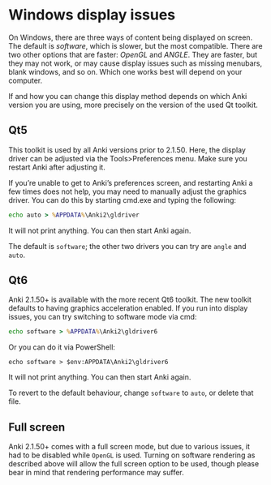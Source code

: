 # Windows display issues

<!-- toc -->

On Windows, there are three ways of content being displayed on screen. The
default is _software_, which is slower, but the most compatible. There are two
other options that are faster: _OpenGL_ and _ANGLE_. They are faster, but they
may not work, or may cause display issues such as missing menubars, blank
windows, and so on. Which one works best will depend on your computer.

If and how you can change this display method depends on which Anki version you
are using, more precisely on the version of the used Qt toolkit.

## Qt5

This toolkit is used by all Anki versions prior to 2.1.50.
Here, the display driver can be adjusted via the Tools>Preferences menu. Make sure
you restart Anki after adjusting it.

If you’re unable to get to Anki’s preferences screen, and restarting Anki a few
times does not help, you may need to manually adjust the graphics driver. You
can do this by starting cmd.exe and typing the following:

```bat
echo auto > %APPDATA%\Anki2\gldriver
```

It will not print anything. You can then start Anki again.

The default is `software`; the other two drivers you can try are `angle` and `auto`.

## Qt6

Anki 2.1.50+ is available with the more recent Qt6 toolkit. The new toolkit
defaults to having graphics acceleration enabled. If you run into display issues,
you can try switching to software mode via cmd:

```bat
echo software > %APPDATA%\Anki2\gldriver6
```

Or you can do it via PowerShell:

```
echo software > $env:APPDATA\Anki2\gldriver6
```

It will not print anything. You can then start Anki again.

To revert to the default behaviour, change `software` to `auto`, or delete that file.

## Full screen

Anki 2.1.50+ comes with a full screen mode, but due to various issues, it had to
be disabled while `OpenGL` is used. Turning on software rendering as described
above will allow the full screen option to be used, though please bear in mind
that rendering performance may suffer.

